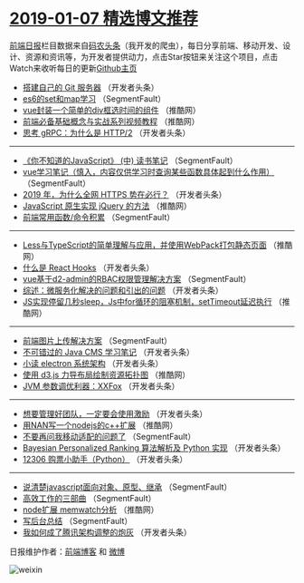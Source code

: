 # [2019-01-07 精选博文推荐](http://hao.caibaojian.com/date/2019/01/07)

[前端日报](http://caibaojian.com/c/news)栏目数据来自[码农头条](http://hao.caibaojian.com/)（我开发的爬虫），每日分享前端、移动开发、设计、资源和资讯等，为开发者提供动力，点击Star按钮来关注这个项目，点击Watch来收听每日的更新[Github主页](https://github.com/kujian/frontendDaily)
* [搭建自己的 Git 服务器](http://hao.caibaojian.com/96918.html) （开发者头条）
* [es6的set和map学习](http://hao.caibaojian.com/96900.html) （SegmentFault）
* [vue封装一个简单的div框选时间的组件](http://hao.caibaojian.com/96952.html) （推酷网）
* [前端必备基础概念与实战系列视频教程](http://hao.caibaojian.com/96943.html) （推酷网）
* [思考 gRPC：为什么是 HTTP/2](http://hao.caibaojian.com/96914.html) （开发者头条）

***
* [《你不知道的JavaScript》 (中) 读书笔记](http://hao.caibaojian.com/96893.html) （SegmentFault）
* [vue学习笔记（慎入，内容仅供学习时查询某些函数具体起到什么作用）](http://hao.caibaojian.com/96896.html) （SegmentFault）
* [2019 年，为什么全网 HTTPS 势在必行？](http://hao.caibaojian.com/96908.html) （开发者头条）
* [JavaScript 原生实现 jQuery 的方法](http://hao.caibaojian.com/96951.html) （推酷网）
* [前端常用函数/命令积累](http://hao.caibaojian.com/96890.html) （SegmentFault）

***
* [Less与TypeScript的简单理解与应用，并使用WebPack打包静态页面](http://hao.caibaojian.com/96946.html) （推酷网）
* [什么是 React Hooks](http://hao.caibaojian.com/96917.html) （开发者头条）
* [vue基于d2-admin的RBAC权限管理解决方案](http://hao.caibaojian.com/96897.html) （SegmentFault）
* [综述：微服务化解决的问题和引出的问题](http://hao.caibaojian.com/96909.html) （开发者头条）
* [JS实现停留几秒sleep，Js中for循环的阻塞机制，setTimeout延迟执行](http://hao.caibaojian.com/96950.html) （推酷网）

***
* [前端图片上传解决方案](http://hao.caibaojian.com/96889.html) （SegmentFault）
* [不可错过的 Java CMS 学习笔记](http://hao.caibaojian.com/96911.html) （开发者头条）
* [小读 electron 系统架构](http://hao.caibaojian.com/96922.html) （开发者头条）
* [使用 d3.js 力导布局绘制资源拓扑图](http://hao.caibaojian.com/96944.html) （推酷网）
* [JVM 参数调优利器：XXFox](http://hao.caibaojian.com/96904.html) （开发者头条）

***
* [想要管理好团队，一定要会使用激励](http://hao.caibaojian.com/96915.html) （开发者头条）
* [用NAN写一个nodejs的c++扩展](http://hao.caibaojian.com/96945.html) （推酷网）
* [不要再问我移动适配的问题了](http://hao.caibaojian.com/96884.html) （SegmentFault）
* [Bayesian Personalized Ranking 算法解析及 Python 实现](http://hao.caibaojian.com/96916.html) （开发者头条）
* [12306 购票小助手（Python）](http://hao.caibaojian.com/96906.html) （开发者头条）

***
* [说清楚javascript面向对象、原型、继承](http://hao.caibaojian.com/96886.html) （SegmentFault）
* [高效工作的三部曲](http://hao.caibaojian.com/96898.html) （SegmentFault）
* [node扩展 memwatch分析](http://hao.caibaojian.com/96949.html) （推酷网）
* [写后台总结](http://hao.caibaojian.com/96901.html) （SegmentFault）
* [我如何成了腾讯架构调整的炮灰](http://hao.caibaojian.com/96912.html) （开发者头条）

日报维护作者：[前端博客](http://caibaojian.com/) 和 [微博](http://caibaojian.com/go/weibo)

![weixin](https://user-images.githubusercontent.com/3055447/38468989-651132ac-3b80-11e8-8e6b-15122322a9d7.png)